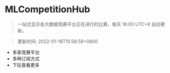 # MLCompetitionHub

> 一站式显示各大数据竞赛平台正在进行的比赛，每天 16:00 UTC+8 自动更新。
  
> 更新时间: 2022-01-18T15:58:59+0800 

* 多家竞赛平台
* 多种订阅方式
* 下拉查看更多